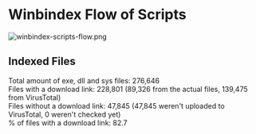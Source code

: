 # Winbindex Flow of Scripts

![winbindex-scripts-flow.png](winbindex-scripts-flow.png)

## Indexed Files

<!--FileStats-->
Total amount of exe, dll and sys files: 276,646  
Files with a download link: 228,801 (89,326 from the actual files, 139,475 from VirusTotal)  
Files without a download link: 47,845 (47,845 weren't uploaded to VirusTotal, 0 weren't checked yet)  
% of files with a download link: 82.7  
<!--/FileStats-->
